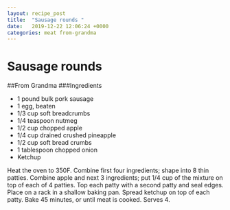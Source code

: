 ```yaml
---
layout: recipe_post
title:  "Sausage rounds "
date:   2019-12-22 12:06:24 +0000
categories: meat from-grandma
---
```


# Sausage rounds 
##From Grandma
###Ingredients
* 1 pound bulk pork sausage
* 1 egg, beaten
* 1/3 cup soft breadcrumbs
* 1/4 teaspoon nutmeg
* 1/2 cup chopped apple
* 1/4 cup drained crushed pineapple
* 1/2 cup soft bread crumbs
* 1 tablespoon chopped onion
* Ketchup


Heat the oven to 350F. Combine first four ingredients; shape into 8 thin patties. Combine apple and next 3 ingredients; put 1/4 cup of the mixture on top of each of 4 patties. Top each patty with a second patty and seal edges. Place on a rack in a shallow baking pan. Spread ketchup on top of each patty. Bake 45 minutes, or until meat is cooked. Serves 4.
